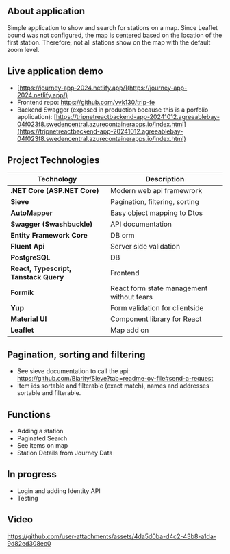 ## About application

Simple application to show and search for stations on a map. Since Leaflet bound was not configured, the map is centered based on the location of the first station. Therefore, not all stations show on the map with the default zoom level.

## Live application demo

- [https://journey-app-2024.netlify.app/](https://journey-app-2024.netlify.app/)
- Frontend repo: https://github.com/vvk130/trip-fe
- Backend Swagger (exposed in production because this is a porfolio application):
  [https://tripnetreactbackend-app-20241012.agreeablebay-04f023f8.swedencentral.azurecontainerapps.io/index.html](https://tripnetreactbackend-app-20241012.agreeablebay-04f023f8.swedencentral.azurecontainerapps.io/index.html)

## Project Technologies

| **Technology**                        | **Description**                           |
| ------------------------------------- | ----------------------------------------- |
| **.NET Core (ASP.NET Core)**          | Modern web api framewrork                 |
| **Sieve**                             | Pagination, filtering, sorting            |
| **AutoMapper**                        | Easy object mapping to Dtos               |
| **Swagger (Swashbuckle)**             | API documentation                         |
| **Entity Framework Core**             | DB orm                                    |
| **Fluent Api**                        | Server side validation                    |
| **PostgreSQL**                        | DB                                        |
| **React, Typescript, Tanstack Query** | Frontend                                  |
| **Formik**                            | React form state management without tears |
| **Yup**                               | Form validation for clientside            |
| **Material UI**                       | Component library for React               |
| **Leaflet**                           | Map add on                                |

## Pagination, sorting and filtering

- See sieve documentation to call the api: https://github.com/Biarity/Sieve?tab=readme-ov-file#send-a-request
- Item ids sortable and filterable (exact match), names and addresses sortable and filterable.

## Functions

- Adding a station
- Paginated Search
- See items on map
- Station Details from Journey Data

## In progress

- Login and adding Identity API
- Testing

## Video

https://github.com/user-attachments/assets/4da5d0ba-d4c2-43b8-a1da-9d82ed308ec0
